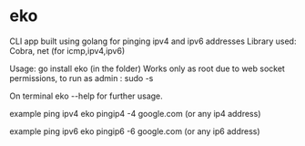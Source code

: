 # eko
CLI app built using golang for pinging ipv4 and ipv6 addresses Library used: Cobra, net (for icmp,ipv4,ipv6)

Usage: go install eko (in the folder)
Works only as root due to web socket permissions, to run as admin : sudo -s 

On terminal eko --help for further usage.

example ping ipv4
eko pingip4 -4 google.com (or any ip4 address)

example ping ipv6
eko pingip6 -6 google.com (or any ip6 address)

